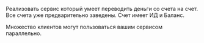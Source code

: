 Реализовать сервис который умеет переводить деньги со счета на счет.
Все счета уже предварительно заведены.
Счет имеет ИД и Баланс.

Множество клиентов могут пользоваться вашим сервисом параллельно.